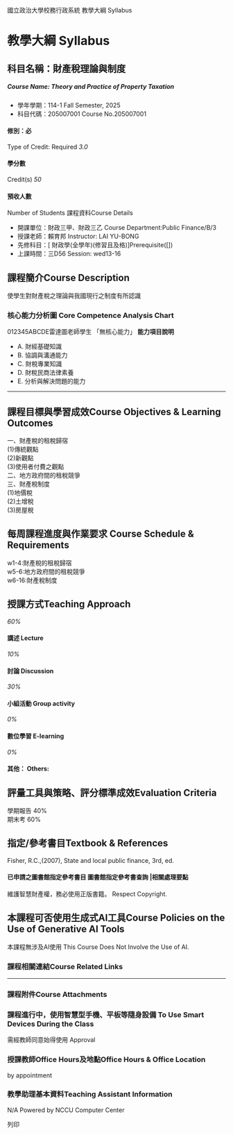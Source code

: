 國立政治大學校務行政系統 教學大綱 Syllabus
# 教學大綱 Syllabus
##  科目名稱：財產稅理論與制度 
#####  Course Name: Theory and Practice of Property Taxation
  * 學年學期：114-1 Fall Semester, 2025 
  * 科目代碼：205007001 Course No.205007001


#### 修別：必
Type of Credit: Required 
_3.0_
#### 學分數
Credit(s)
_50_
#### 預收人數
Number of Students
課程資料Course Details
  * 開課單位：財政三甲、財政三乙 Course Department:Public Finance/B/3 
  * 授課老師：賴育邦 Instructor: LAI YU-BONG 
  * 先修科目：[ 財政學(全學年)(修習且及格)]Prerequisite([])
  * 上課時間：三D56 Session: wed13-16


##  課程簡介Course Description
使學生對財產稅之理論與我國現行之制度有所認識
###  核心能力分析圖 Core Competence Analysis Chart
012345ABCDE雷達圖老師學生
「無核心能力」 
**能力項目說明**
  * A. 財經基礎知識
  * B. 協調與溝通能力
  * C. 財稅專業知識
  * D. 財稅民商法律素養
  * E. 分析與解決問題的能力


* * *
##  課程目標與學習成效Course Objectives & Learning Outcomes 
一、財產稅的租稅歸宿   
(1)傳統觀點   
(2)新觀點   
(3)使用者付費之觀點   
二、地方政府間的租稅競爭   
三、財產稅制度   
(1)地價稅   
(2)土增稅   
(3)房屋稅
##  每周課程進度與作業要求 Course Schedule & Requirements
w1-4:財產稅的租稅歸宿   
w5-6:地方政府間的租稅競爭   
w6-16:財產稅制度
##  授課方式Teaching Approach
_60%_
####  講述 Lecture
_10%_
####  討論 Discussion
_30%_
####  小組活動 Group activity
_0%_
####  數位學習 E-learning
_0%_
####  其他： Others:
##  評量工具與策略、評分標準成效Evaluation Criteria
學期報告 40%   
期末考 60%
##  指定/參考書目Textbook & References
Fisher, R.C.,(2007), State and local public finance, 3rd, ed.   

####  已申請之圖書館指定參考書目  圖書館指定參考書查詢 |相關處理要點
維護智慧財產權，務必使用正版書籍。 Respect Copyright.
##  本課程可否使用生成式AI工具Course Policies on the Use of Generative AI Tools
本課程無涉及AI使用 This Course Does Not Involve the Use of AI.
###  課程相關連結Course Related Links
* * *
###  課程附件Course Attachments
###  課程進行中，使用智慧型手機、平板等隨身設備 To Use Smart Devices During the Class
需經教師同意始得使用  Approval
###  授課教師Office Hours及地點Office Hours & Office Location
by appointment
###  教學助理基本資料Teaching Assistant Information
N/A
Powered by NCCU Computer Center
  
列印

